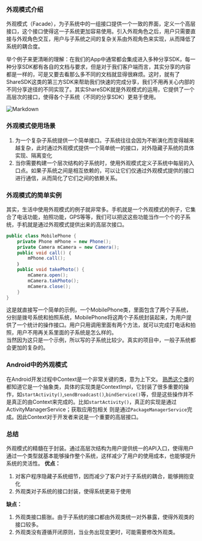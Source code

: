 ### 外观模式介绍  
外观模式（Facade），为子系统中的一组接口提供一个一致的界面，定义一个高层接口，这个接口使得这一子系统更加容易使用。引入外观角色之后，用户只需要直接与外观角色交互，用户与子系统之间的复杂关系由外观角色来实现，从而降低了系统的耦合度。  

举个例子来更清晰的理解：在我们的App中通常都会集成进入多种分享SDK，每一种分享SDK都有各自的文档与要求，但是对于我们客户端而言，其实分享的内容都是一样的，可是又要去看那么多不同的文档就显得很麻烦。这时，就有了ShareSDK这类的第三方SDK来帮助我们快速的完成分享，我们不用再关心内部的不同分享途径的不同实现了。其实ShareSDK就是外观模式的运用，它提供了一个高层次的接口，使得各个子系统（不同的分享SDK）更易于使用。   

![Markdown](http://i2.tiimg.com/1949/77c63ef365b847d6.png)


### 外观模式使用场景  
1. 为一个复杂子系统提供一个简单接口。子系统往往会因为不断演化而变得越来越复杂，此时通过外观模式提供一个简单统一的接口，对外隐藏子系统的具体实现、隔离变化  
2. 当你需要构建一个层次结构的子系统时，使用外观模式定义子系统中每层的入口点。如果子系统之间是相互依赖的，可以让它们仅通过外观模式提供的接口进行通信，从而简化了它们之间的依赖关系。  


### 外观模式的简单实例   
其实，生活中使用外观模式的例子就非常多。手机就是一个外观模式的例子，它集合了电话功能，拍照功能，GPS等等，我们可以把这这些功能当作一个个的子系统，手机就是通过外观模式提供出来的高层次接口。  
```java
public class MobilePhone {
    private Phone mPhone = new Phone();
    private Camera mCamera = new Camera();
    public void call() ｛
        mPhone.call();
    ｝
    public void takePhoto() {
        mCamera.open();
        mCamera.takPhoto();
        mCamera.close();
    }
}
```
这是就直接写一个简单的示例，一个MobilePhone类，里面包含了两个子系统，分别是拨号系统和拍照系统，MobilePhone将这两个子系统封装起来，为用户提供了一个统计的操作接口。用户只用调用里面有两个方法，就可以完成打电话和拍照，用户不用再关系里面的子系统是怎么样的。  
当然因为这只是一个示例，所以写的子系统比较少。真实的项目中，一般子系统都会更加的复杂的。  

### Android中的外观模式  
在Android开发过程中Context是一个非常关键的类，意为上下文。 
[熟悉这个类](https://github.com/whyalwaysmea/LearningNotes/blob/master/Android/Context.md)的都知道它是一个抽象类，具体的实现类是ContextImpl，它封装了很多重要的操作，如`startActivity()`,`sendBroadcast()`,`bindService()`等，但是这些操作并不是真正的由Context来完成的。比如`startActivity()`，真正的实现是通过ActivityManagerService；获取应用包相关 则是通过`PackageManagerService`完成。因此Context对于开发者来说是一个重要的高层接口。  

### 总结  
外观模式的精髓在于封装。通过高层次结构为用户提供统一的API入口，使得用户通过一个类型就基本能够操作整个系统，这样减少了用户的使用成本，也能够提升系统的灵活性。 
**优点：**  
1. 对客户程序隐藏子系统细节，因而减少了客户对于子系统的耦合，能够拥抱变化 
2. 外观类对子系统的接口封装，使得系统更易于使用  

**缺点：**  
1. 外观类接口膨胀。由于子系统的接口都由外观类统一对外暴露，使得外观类的接口较多。
2. 外观类没有遵循开闭原则，当业务出现变更时，可能需要修改外观类。  


